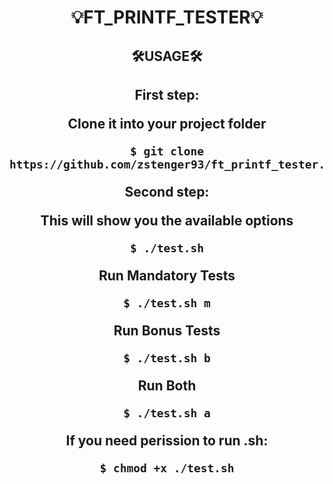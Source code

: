 <div align=center>
<h1>💡FT_PRINTF_TESTER💡</h1>
<h2>🛠️USAGE🛠️<h2>
<p>First step:</p>
<p>Clone it into your project folder</p>

```shell
$ git clone https://github.com/zstenger93/ft_printf_tester.git
```

<p>Second step:</p>
<p>This will show you the available options</p>

```shell
$ ./test.sh
```

<p>Run Mandatory Tests</p>

```shell
$ ./test.sh m
```

<p>Run Bonus Tests</p>

```shell
$ ./test.sh b
```

<p>Run Both</p>

```shell
$ ./test.sh a
```

<p>If you need perission to run .sh:</p>

```shell
$ chmod +x ./test.sh
```

</div>
